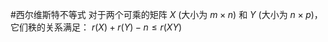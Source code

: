 #西尔维斯特不等式 
对于两个可乘的矩阵 $X$ (大小为 $m \times n$) 和 $Y$ (大小为 $n \times p$)，它们秩的关系满足：
$r(X) + r(Y) - n \le r(XY)$
